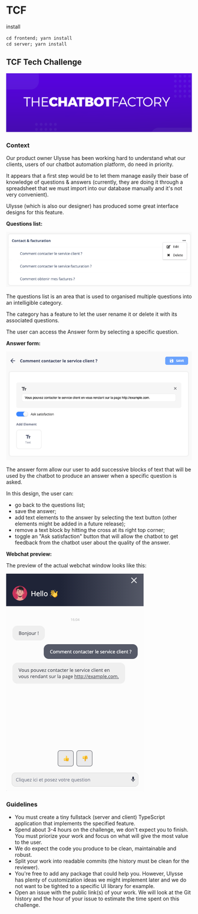 # TCF

install

    cd frontend; yarn install
    cd server; yarn install

## TCF Tech Challenge

![The Chatbot Factory logo](./img/tcf-logo.png)

### Context

Our product owner Ulysse has been working hard to understand
what our clients, users of our chatbot automation platform, do need in priority.

It appears that a first step would be to let them manage
easily their base of knowledge of questions & answers
(currently, they are doing it through a spreadsheet that we must
import into our database manually and it's not very convenient).

Ulysse (which is also our designer) has produced some
great interface designs for this feature.

**Questions list:**

![Questions list](./img/questions-list.png)

The questions list is an area that is used to organised
multiple questions into an intelligible category.

The category has a feature to let the user rename it or delete
it with its associated questions.

The user can access the Answer form by selecting a specific question.

**Answer form:**

![Answer form](./img/qa-form.png)

The answer form allow our user to add successive blocks of
text that will be used by the chatbot to produce an answer
when a specific question is asked.

In this design, the user can:

* go back to the questions list;
* save the answer;
* add text elements to the answer by selecting the text button
(other elements might be added in a future release);
* remove a text block by hitting the cross at its right top corner;
* toggle an "Ask satisfaction" button that will allow the
chatbot to get feedback from the chatbot user about the quality of the answer.

**Webchat preview:**

The preview of the actual webchat window looks like this:

![Webchat preview](./img/webchat-preview.png)

### Guidelines

* You must create a tiny fullstack (server and client)
TypeScript application that implements the specified feature.
* Spend about 3-4 hours on the challenge, we don't expect you to finish.
You must priorize your work and focus on what will give the most value to the user.
* We do expect the code you produce to be clean, maintainable and robust.
* Split your work into readable commits (the history must be clean for the reviewer).
* You're free to add any package that could help you.
However, Ulysse has plenty of customization ideas we
might implement later and we do not want to be tighted
to a specific UI library for example.
* Open an issue with the public link(s) of your work.
We will look at the Git history and the hour of your
issue to estimate the time spent on this challenge.
